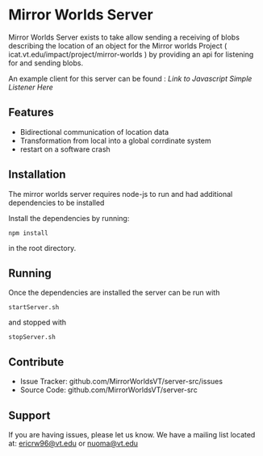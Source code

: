 Mirror Worlds Server
========

Mirror Worlds Server exists to take allow sending a receiving of blobs describing the location of an object 
for the Mirror worlds Project ( icat.vt.edu/impact/project/mirror-worlds ) by providing an api for listening for
and sending blobs.

An example client for this server can be found :
*Link to Javascript Simple Listener Here*

Features
--------

- Bidirectional communication of location data
- Transformation from local into a global corrdinate system
- restart on a software crash 

Installation
------------

The mirror worlds server requires node-js to run and had additional dependencies to be installed

Install the dependencies by running:

    npm install
    
in the root directory.


Running
-------

Once the dependencies are installed the server can be run with

    startServer.sh

and stopped with

    stopServer.sh

Contribute
----------

- Issue Tracker: github.com/MirrorWorldsVT/server-src/issues
- Source Code: github.com/MirrorWorldsVT/server-src

Support
-------

If you are having issues, please let us know.
We have a mailing list located at: ericrw96@vt.edu or nuoma@vt.edu
